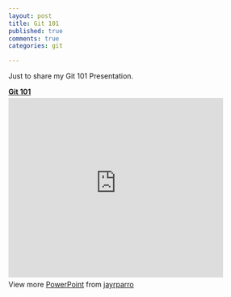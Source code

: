 ```yaml
---
layout: post
title: Git 101
published: true
comments: true
categories: git

---
```

<p>Just to share my Git 101 Presentation.</p>  

<div style=""><strong style="display: block; margin: 12px 0 4px;"><a href="http://www.slideshare.net/jayrparro/git-101-12537505" title="Git 101" target="_blank">Git 101</a></strong> <iframe scrolling="no" marginheight="0" marginwidth="0" src="http://www.slideshare.net/slideshow/embed_code/12537505" frameborder="0" height="355" width="425"></iframe>
<div style="padding: 5px 0 12px;">View more <a href="http://www.slideshare.net/jayrparro" target="_blank">PowerPoint</a> from <a href="http://www.slideshare.net/jayrparro" target="_blank">jayrparro</a></div>
</div>
